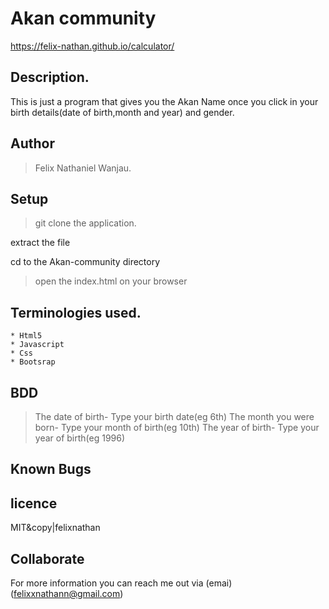 # Akan  community
https://felix-nathan.github.io/calculator/
## Description.
This is just a program that gives you the Akan Name once you click in your birth details(date of birth,month and year) and gender.



## Author
>Felix Nathaniel Wanjau.

## Setup
>git clone the application.

extract the file

cd to the Akan-community directory

>open the index.html on your browser

## Terminologies used.
    * Html5
    * Javascript
    * Css
    * Bootsrap

## BDD
 >The date of birth- Type your birth date(eg 6th)
 >The month you were born- Type your month of birth(eg 10th)
 >The year of birth- Type your year of birth(eg 1996)

 ## Known Bugs


 ## licence
MIT&copy|felixnathan

 ## Collaborate
 For more information you can reach me out via (emai)(felixxnathann@gmail.com)
